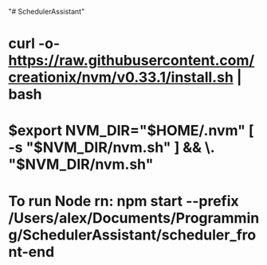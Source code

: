 "# SchedulerAssistant" 


# curl -o- https://raw.githubusercontent.com/creationix/nvm/v0.33.1/install.sh | bash
# $export NVM_DIR="$HOME/.nvm" [ -s "$NVM_DIR/nvm.sh" ] && \. "$NVM_DIR/nvm.sh"
# To run Node rn: npm start --prefix /Users/alex/Documents/Programming/SchedulerAssistant/scheduler_front-end